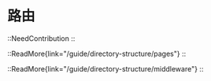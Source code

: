 # 路由

::NeedContribution
::

::ReadMore{link="/guide/directory-structure/pages"}
::

::ReadMore{link="/guide/directory-structure/middleware"}
::
